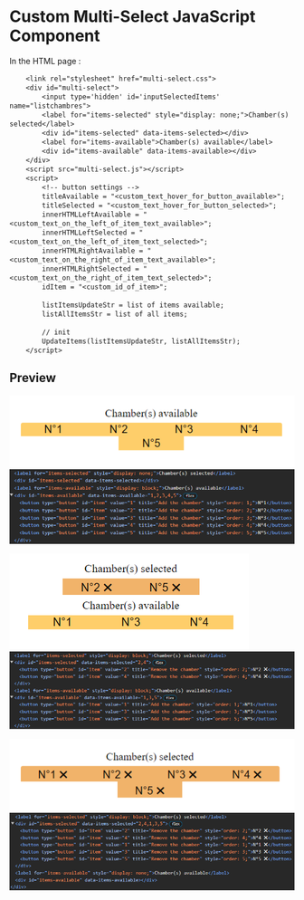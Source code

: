 # Custom Multi-Select JavaScript Component

In the HTML page  :
             
        <link rel="stylesheet" href="multi-select.css">
        <div id="multi-select">
            <input type='hidden' id='inputSelectedItems' name="listchambres">
            <label for="items-selected" style="display: none;">Chamber(s) selected</label>
            <div id="items-selected" data-items-selected></div>
            <label for="items-available">Chamber(s) available</label>
            <div id="items-available" data-items-available></div>
        </div>
        <script src="multi-select.js"></script>
        <script>
            <!-- button settings -->
            titleAvailable = "<custom_text_hover_for_button_available>";
            titleSelected = "<custom_text_hover_for_button_selected>";
            innerHTMLLeftAvailable = "<custom_text_on_the_left_of_item_text_available>";
            innerHTMLLeftSelected = "<custom_text_on_the_left_of_item_text_selected>";
            innerHTMLRightAvailable = "<custom_text_on_the_right_of_item_text_available>";
            innerHTMLRightSelected = "<custom_text_on_the_right_of_item_text_selected>";
            idItem = "<custom_id_of_item>";

            listItemsUpdateStr = list of items available;
            listAllItemsStr = list of all items;

            // init
            UpdateItems(listItemsUpdateStr, listAllItemsStr);
        </script>

## Preview

![](img-project/preview_available.png)
![](img-project/code_available.png)

![](img-project/preview_available_and_selected.png)
![](img-project/code_available_and_selected.png)

![](img-project/preview_selected.png)
![](img-project/code_selected.png)
